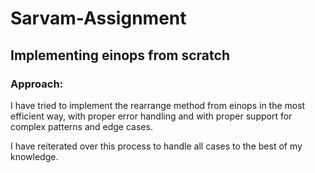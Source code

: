 # Sarvam-Assignment

## Implementing einops from scratch

### Approach:

I have tried to implement the rearrange method from einops in the most efficient way, with proper error handling and with proper support for complex patterns and edge cases.

I have reiterated over this process to handle all cases to the best of my knowledge.

